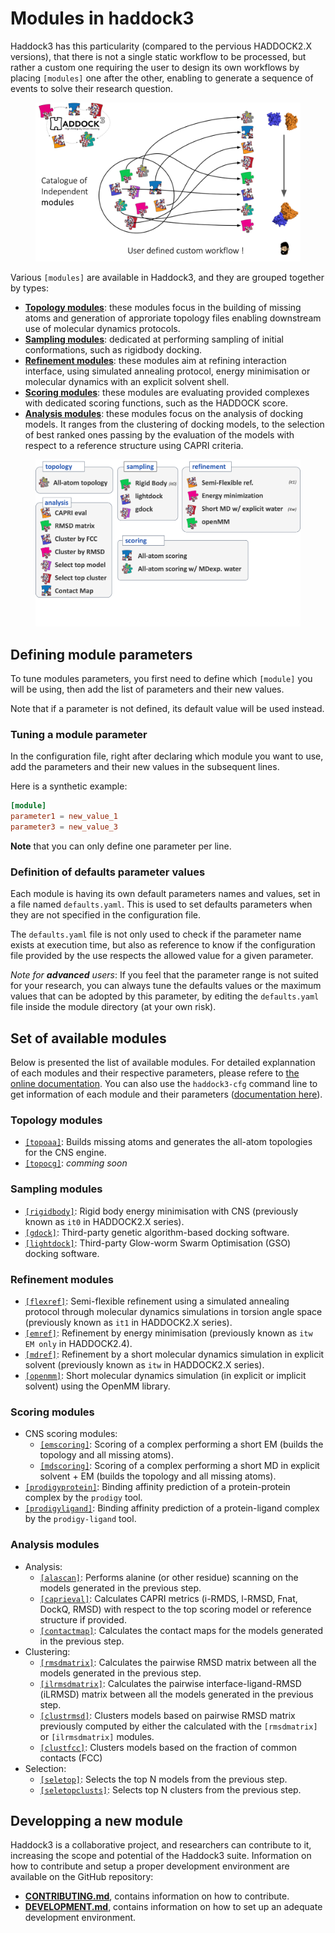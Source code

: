 # Modules in haddock3

Haddock3 has this particularity (compared to the pervious HADDOCK2.X versions), that there is not a single static workflow to be processed, but rather a custom one requiring the user to design its own workflows by placing `[modules]` one after the other, enabling to generate a sequence of events to solve their research question.

<figure align="center">
<img src="./images/hd3_custom_workflow.png">
</figure>

Various `[modules]` are available in Haddock3, and they are grouped together by types:
- [**Topology modules**](#topology-modules): these modules focus in the building of missing atoms and generation of approriate topology files enabling downstream use of molecular dynamics protocols.
- [**Sampling modules**](#sampling-modules): dedicated at performing sampling of initial conformations, such as rigidbody docking.
- [**Refinement modules**](#refinement-modules): these modules aim at refining interaction interface, using simulated annealing protocol, energy minimisation or molecular dynamics with an explicit solvent shell.
- [**Scoring modules**](#scoring-modules): these modules are evaluating provided complexes with dedicated scoring functions, such as the HADDOCK score.
- [**Analysis modules**](#analysis-modules): these modules focus on the analysis of docking models. It ranges from the clustering of docking models, to the selection of best ranked ones passing by the evaluation of the models with respect to a reference structure using CAPRI criteria.


<figure align="center">
<img src="./images/list_modules.png">
</figure>


## Defining module parameters

To tune modules parameters, you first need to define which `[module]` you will be using, then add the list of parameters and their new values.

Note that if a parameter is not defined, its default value will be used instead.

### Tuning a module parameter

In the configuration file, right after declaring which module you want to use, add the parameters and their new values in the subsequent lines.

Here is a synthetic example:
```TOML
[module]
parameter1 = new_value_1
parameter3 = new_value_3
```

**Note** that you can only define one parameter per line.

### Definition of defaults parameter values

Each module is having its own default parameters names and values, set in a file named `defaults.yaml`.
This is used to set defaults parameters when they are not specified in the configuration file.

The `defaults.yaml` file is not only used to check if the parameter name exists at execution time, but also as reference to know if the configuration file provided by the use respects the allowed value for a given parameter.

*Note for __advanced__ users*: If you feel that the parameter range is not suited for your research, you can always tune the defaults values or the maximum values that can be adopted by this parameter, by editing the `defaults.yaml` file inside the module directory (at your own risk).


## Set of available modules

Below is presented the list of available modules.
For detailed explannation of each modules and their respective parameters, please refere to [the online documentation](https://bonvinlab/haddock3/).
You can also use the `haddock3-cfg` command line to get information of each module and their parameters ([documentation here](./clis.md#haddock3-cfg)).



### Topology modules

- [`[topoaa]`](./modules/topology.md#topoaa-module): Builds missing atoms and generates the all-atom topologies for the CNS engine.
- [`[topocg]`](./modules/topology.md#topology-modules): *comming soon*


### Sampling modules

- [`[rigidbody]`](./modules/sampling.md#rigidbody-module): Rigid body energy minimisation with CNS (previously known as `it0` in HADDOCK2.X series).
- [`[gdock]`](./modules/sampling.md#gdock-module): Third-party genetic algorithm-based docking software.
- [`[lightdock]`](./modules/sampling.md#lightdock-module): Third-party Glow-worm Swarm Optimisation (GSO) docking software.


### Refinement modules

- [`[flexref]`](./modules/refinement.md#flexref-module): Semi-flexible refinement using a simulated annealing protocol through molecular dynamics simulations in torsion angle space (previously known as `it1` in HADDOCK2.X series).
- [`[emref]`](./modules/refinement.md#emref-module): Refinement by energy minimisation (previously known as `itw EM only` in HADDOCK2.4).
- [`[mdref]`](./modules/refinement.md#mdref-module): Refinement by a short molecular dynamics simulation in explicit solvent (previously known as `itw` in HADDOCK2.X series).
- [`[openmm]`](./modules/refinement.md#openmm-module): Short molecular dynamics simulation (in explicit or implicit solvent) using the OpenMM library.


### Scoring modules

- CNS scoring modules:
  - [`[emscoring]`](./modules/scoring.md#emscoring-module): Scoring of a complex performing a short EM (builds the topology and all missing atoms).
  - [`[mdscoring]`](./modules/scoring.md#mdscoring-module): Scoring of a complex performing a short MD in explicit solvent + EM (builds the topology and all missing atoms).
- [`[prodigyprotein]`](./modules/scoring.md#prodigyprotein-module): Binding affinity prediction of a protein-protein complex by the `prodigy` tool.
- [`[prodigyligand]`](./modules/scoring.md#prodigyligand-module): Binding affinity prediction of a protein-ligand complex by the `prodigy-ligand` tool.


### Analysis modules

- Analysis:
  - [`[alascan]`](./modules/analysis.md#alascan-module): Performs alanine (or other residue) scanning on the models generated in the previous step.
  - [`[caprieval]`](./modules/analysis.md#caprieval-module): Calculates CAPRI metrics (i-RMDS, l-RMSD, Fnat, DockQ, RMSD) with respect to the top scoring model or reference structure if provided.
  - [`[contactmap]`](./modules/analysis.md#contactmap-module): Calculates the contact maps for the models generated in the previous step.
- Clustering:
  - [`[rmsdmatrix]`](./modules/analysis.md#rmsdmatrix-module): Calculates the pairwise RMSD matrix between all the models generated in the previous step.
  - [`[ilrmsdmatrix]`](./modules/analysis.md#ilrmsdmatrix-module): Calculates the pairwise interface-ligand-RMSD (iLRMSD) matrix between all the models generated in the previous step.
  - [`[clustrmsd]`](./modules/analysis.md#clustrmsd-module): Clusters models based on pairwise RMSD matrix previously computed by either the calculated with the `[rmsdmatrix]` or `[ilrmsdmatrix]` modules.
  - [`[clustfcc]`](./modules/analysis.md#clustfcc-module): Clusters models based on the fraction of common contacts (FCC)
- Selection:
  - [`[seletop]`](./modules/analysis.md#seletop-module): Selects the top N models from the previous step.
  - [`[seletopclusts]`](./modules/analysis.md#seletopclusts-module): Selects top N clusters from the previous step.


## Developping a new module

Haddock3 is a collaborative project, and researchers can contribute to it, increasing the scope and potential of the Haddock3 suite.
Information on how to contribute and setup a proper development environment are available on the GitHub repository:
- [**CONTRIBUTING.md**](https://github.com/haddocking/haddock3/blob/main/CONTRIBUTING.md), contains information on how to contribute.
- [**DEVELOPMENT.md**](https://github.com/haddocking/haddock3/blob/main/DEVELOPMENT.md), contains information on how to set up an adequate development environment.

